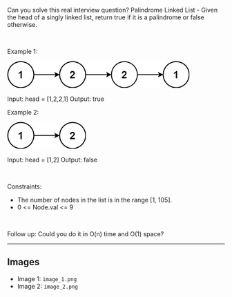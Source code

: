 Can you solve this real interview question? Palindrome Linked List - Given the head of a singly linked list, return true if it is a palindrome or false otherwise.

 

Example 1:

![Example 1](./image_1.png)


Input: head = [1,2,2,1]
Output: true


Example 2:

![Example 2](./image_2.png)


Input: head = [1,2]
Output: false


 

Constraints:

 * The number of nodes in the list is in the range [1, 105].
 * 0 <= Node.val <= 9

 

Follow up: Could you do it in O(n) time and O(1) space?

---

## Images

- Image 1: `image_1.png`
- Image 2: `image_2.png`
